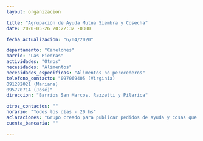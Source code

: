 ```yaml
---
layout: organizacion

title: "Agrupación de Ayuda Mutua Siembra y Cosecha"
date: 2020-05-26 20:22:32 -0300

fecha_actualizacion: "6/04/2020"

departamento: "Canelones"
barrio: "Las Piedras"
actividades: "Otros"
necesidades: "Alimentos"
necesidades_especificas: "Alimentos no perecederos"
telefono_contacto: "097069405 (Virginia)
091282021 (Mariana)
095770714 (José)"
direccion: "Barrios San Marcos, Razzetti y Pilarica"

otros_contactos: ""
horario: "Todos los días - 20 hs"
aclaraciones: "Grupo creado para publicar pedidos de ayuda y cosas que tengamos para donar, zona Las Piedras, La Paz, Progreso"
cuenta_bancaria: ""

---
```

